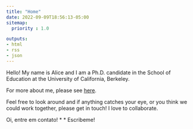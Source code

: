 ```yaml
---
title: "Home"
date: 2022-09-09T18:56:13-05:00
sitemap:
  priority : 1.0

outputs:
- html
- rss
- json
---
```


Hello! My name is Alice and I am a Ph.D. candidate in the School of Education at the University of California, Berkeley.

For more about me, please see [here](/biography).

Feel free to look around and if anything catches your eye, or you think we could work together, please get in touch! I love to collaborate.

Oi, entre em contato! * *  Escribeme!
